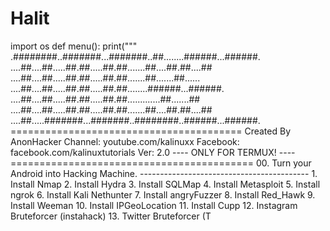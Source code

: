 # Halit
import os  def menu():      print("""  .########..#######...#######..##........######...######. ....##....##.....##.##.....##.##.......##....##.##....## ....##....##.....##.##.....##.##.......##.......##...... ....##....##.....##.##.....##.##........######...######. ....##....##.....##.##.....##.##.............##.......## ....##....##.....##.##.....##.##.......##....##.##....## ....##.....#######...#######..########..######...######. ======================================== Created By AnonHacker Channel: youtube.com/kalinuxx Facebook: facebook.com/kalinuxtutorials Ver: 2.0 ---- ONLY FOR TERMUX! ---- ========================================== 00. Turn your Android into Hacking Machine. ------------------------------------------ 1. Install Nmap  2. Install Hydra 3. Install SQLMap 4. Install Metasploit 5. Install ngrok 6. Install Kali Nethunter 7. Install angryFuzzer 8. Install Red_Hawk 9. Install Weeman 10. Install IPGeoLocation 11. Install Cupp 12. Instagram Bruteforcer (instahack) 13. Twitter Bruteforcer   (T
